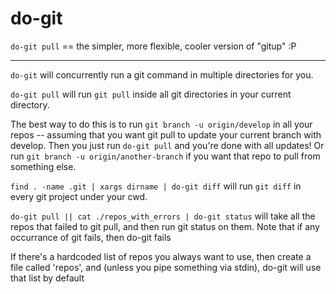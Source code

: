 
# do-git

`do-git pull` == the simpler, more flexible, cooler version of "gitup" :P

---

`do-git` will concurrently run a git command in multiple directories for you.

`do-git pull` will run `git pull` inside all git directories in your current
directory.

The best way to do this is to run `git branch -u origin/develop` in all your
repos -- assuming that you want git pull to update your current branch with
develop. Then you just run `do-git pull` and you're done with all updates!  Or
run `git branch -u origin/another-branch` if you want that repo to pull from
something else.

`find . -name .git | xargs dirname | do-git diff` will run `git diff` in every
git project under your cwd.

`do-git pull || cat ./repos_with_errors | do-git status` will take all the
repos that failed to git pull, and then run git status on them. Note that if
any occurrance of git fails, then do-git fails

If there's a hardcoded list of repos you always want to use, then create a file
called 'repos', and (unless you pipe something via stdin), do-git will use that
list by default


